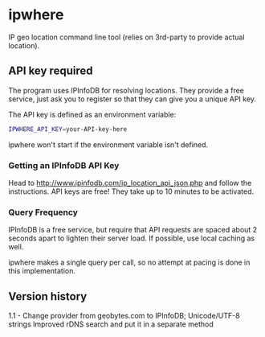 # ipwhere

IP geo location command line tool (relies on 3rd-party to provide actual
location).


## API key required

The program uses IPInfoDB for resolving locations.  They provide a free service,
just ask you to register so that they can give you a unique API key.

The API key is defined as an environment variable:

```bash
IPWHERE_API_KEY=your-API-key-here
```

ipwhere won't start if the environment variable isn't defined.


### Getting an IPInfoDB API Key

Head to http://www.ipinfodb.com/ip_location_api_json.php and follow the
instructions.  API keys are free!  They take up to 10 minutes to be activated.


### Query Frequency

IPInfoDB is a free service, but require that API requests are spaced about 2
seconds apart to lighten their server load.  If possible, use local caching as
well.

ipwhere makes a single query per call, so no attempt at pacing is done in this
implementation.


## Version history

1.1 - Change provider from geobytes.com to IPInfoDB; Unicode/UTF-8 strings
      Improved rDNS search and put it in a separate method

